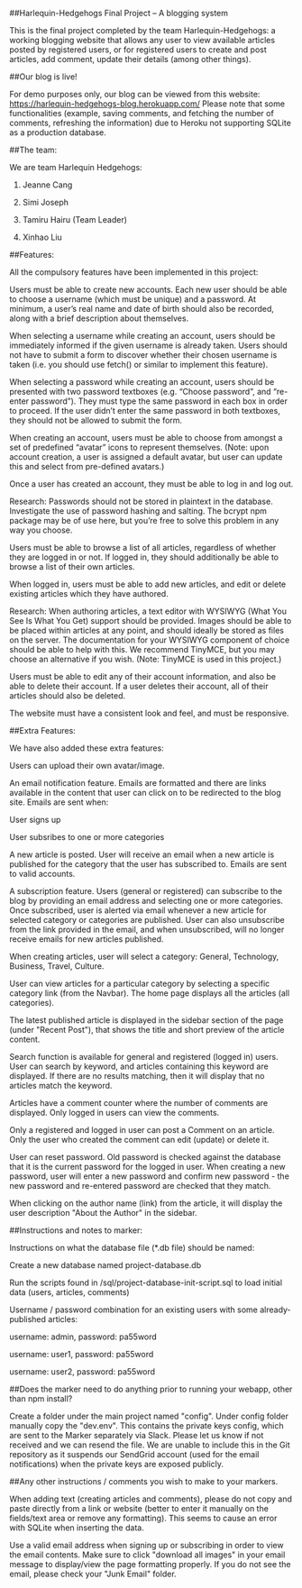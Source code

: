 ##Harlequin-Hedgehogs Final Project – A blogging system 

This is the final project completed by the team Harlequin-Hedgehogs: a working blogging website that allows any user to view available articles posted by registered users, or for registered users to create and post articles, add comment, update their details (among other things). 

##Our blog is live! 

For demo purposes only, our blog can be viewed from this website: https://harlequin-hedgehogs-blog.herokuapp.com/ Please note that some functionalities (example, saving comments, and fetching the number of comments, refreshing the information) due to Heroku not supporting SQLite as a production database. 

##The team: 

We are team Harlequin Hedgehogs: 

1. Jeanne Cang 

2. Simi Joseph 

3. Tamiru Hairu (Team Leader) 

4. Xinhao Liu 

##Features: 

All the compulsory features have been implemented in this project: 

Users must be able to create new accounts. Each new user should be able to choose a username (which must be unique) and a password. At minimum, a user’s real name and date of birth should also be recorded, along with a brief description about themselves. 

When selecting a username while creating an account, users should be immediately informed if the given username is already taken. Users should not have to submit a form to discover whether their chosen username is taken (i.e. you should use fetch() or similar to implement this feature). 

When selecting a password while creating an account, users should be presented with two password textboxes (e.g. “Choose password”, and “re-enter password”). They must type the same password in each box in order to proceed. If the user didn’t enter the same password in both textboxes, they should not be allowed to submit the form. 

When creating an account, users must be able to choose from amongst a set of predefined “avatar” icons to represent themselves. (Note: upon account creation, a user is assigned a default avatar, but user can update this and select from pre-defined avatars.) 

Once a user has created an account, they must be able to log in and log out. 

Research: Passwords should not be stored in plaintext in the database. Investigate the use of password hashing and salting. The bcrypt npm package may be of use here, but you’re free to solve this problem in any way you choose. 

Users must be able to browse a list of all articles, regardless of whether they are logged in or not. If logged in, they should additionally be able to browse a list of their own articles. 

When logged in, users must be able to add new articles, and edit or delete existing articles which they have authored. 

Research: When authoring articles, a text editor with WYSIWYG (What You See Is What You Get) support should be provided. Images should be able to be placed within articles at any point, and should ideally be stored as files on the server. The documentation for your WYSIWYG component of choice should be able to help with this. We recommend TinyMCE, but you may choose an alternative if you wish. (Note: TinyMCE is used in this project.) 

Users must be able to edit any of their account information, and also be able to delete their account. If a user deletes their account, all of their articles should also be deleted. 

The website must have a consistent look and feel, and must be responsive. 

  

##Extra Features: 

We have also added these extra features: 

Users can upload their own avatar/image. 

An email notification feature. Emails are formatted and there are links available in the content that user can click on to be redirected to the blog site. Emails are sent when: 

User signs up 

User subsribes to one or more categories 

A new article is posted. User will receive an email when a new article is published for the category that the user has subscribed to. Emails are sent to valid accounts. 

A subscription feature. Users (general or registered) can subscribe to the blog by providing an email address and selecting one or more categories. Once subscribed, user is alerted via email whenever a new article for selected category or categories are published. User can also unsubscribe from the link provided in the email, and when unsubscribed, will no longer receive emails for new articles published. 

When creating articles, user will select a category: General, Technology, Business, Travel, Culture. 

User can view articles for a particular category by selecting a specific category link (from the Navbar). The home page displays all the articles (all categories). 

The latest published article is displayed in the sidebar section of the page (under "Recent Post"), that shows the title and short preview of the article content. 

Search function is available for general and registered (logged in) users. User can search by keyword, and articles containing this keyword are displayed. If there are no results matching, then it will display that no articles match the keyword. 

Articles have a comment counter where the number of comments are displayed. Only logged in users can view the comments. 

Only a registered and logged in user can post a Comment on an article. Only the user who created the comment can edit (update) or delete it. 

User can reset password. Old password is checked against the database that it is the current password for the logged in user. When creating a new password, user will enter a new password and confirm new password - the new password and re-entered password are checked that they match. 

When clicking on the author name (link) from the article, it will display the user description "About the Author" in the sidebar. 

  

##Instructions and notes to marker: 

Instructions on what the database file (*.db file) should be named: 

Create a new database named project-database.db 

Run the scripts found in /sql/project-database-init-script.sql to load initial data (users, articles, comments) 

Username / password combination for an existing users with some already-published articles: 

username: admin, password: pa55word 

username: user1, password: pa55word 

username: user2, password: pa55word 

##Does the marker need to do anything prior to running your webapp, other than npm install? 

Create a folder under the main project named "config". Under config folder manually copy the "dev.env". This contains the private keys config, which are sent to the Marker separately via Slack. Please let us know if not received and we can resend the file. We are unable to include this in the Git repository as it suspends our SendGrid account (used for the email notifications) when the private keys are exposed publicly. 

##Any other instructions / comments you wish to make to your markers. 

When adding text (creating articles and comments), please do not copy and paste directly from a link or website (better to enter it manually on the fields/text area or remove any formatting). This seems to cause an error with SQLite when inserting the data. 

Use a valid email address when signing up or subscribing in order to view the email contents. Make sure to click "download all images" in your email message to display/view the page formatting properly. If you do not see the email, please check your "Junk Email" folder. 

 
